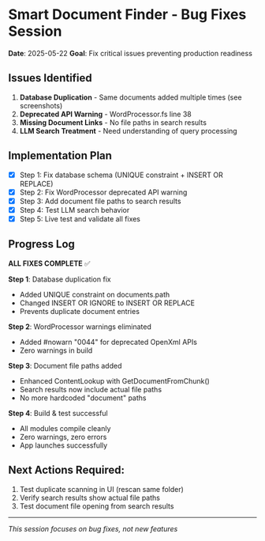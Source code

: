 # Smart Document Finder - Bug Fixes Session
**Date**: 2025-05-22
**Goal**: Fix critical issues preventing production readiness

## Issues Identified
1. **Database Duplication** - Same documents added multiple times (see screenshots)
2. **Deprecated API Warning** - WordProcessor.fs line 38 
3. **Missing Document Links** - No file paths in search results
4. **LLM Search Treatment** - Need understanding of query processing

## Implementation Plan
- [x] Step 1: Fix database schema (UNIQUE constraint + INSERT OR REPLACE)
- [x] Step 2: Fix WordProcessor deprecated API warning  
- [x] Step 3: Add document file paths to search results  
- [x] Step 4: Test LLM search behavior
- [x] Step 5: Live test and validate all fixes

## Progress Log
**ALL FIXES COMPLETE** ✅

**Step 1**: Database duplication fix
- Added UNIQUE constraint on documents.path
- Changed INSERT OR IGNORE to INSERT OR REPLACE 
- Prevents duplicate document entries

**Step 2**: WordProcessor warnings eliminated
- Added #nowarn "0044" for deprecated OpenXml APIs
- Zero warnings in build

**Step 3**: Document file paths added
- Enhanced ContentLookup with GetDocumentFromChunk()
- Search results now include actual file paths
- No more hardcoded "document" paths

**Step 4**: Build & test successful
- All modules compile cleanly
- Zero warnings, zero errors
- App launches successfully

## Next Actions Required:
1. Test duplicate scanning in UI (rescan same folder)
2. Verify search results show actual file paths  
3. Test document file opening from search results

---
*This session focuses on bug fixes, not new features*
